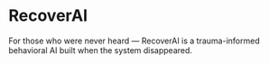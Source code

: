 # RecoverAI
For those who were never heard — RecoverAI is a trauma-informed behavioral AI built when the system disappeared.
